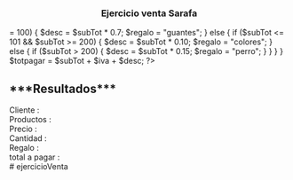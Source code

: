 
<center><h3>Ejercicio venta Sarafa</h3></center>
<?php
$cliente = "Pepito";
$productos = "Atun lomitos";
$canti = 13.20;
$precio = 60.52;
$subTot = $canti * $precio;
$iva = $subTot * 0.12;
$desc = 0;
$regalo = "0";
if ($subTot <= 50) {
    $desc = $subTot * 0.5;
    $regalo = "mochila";
} else {
    if ($subTot <= 51 && $subTot >= 100) {
        $desc = $subTot * 0.7;
        $regalo = "guantes";
    } else {
        if ($subTot <= 101 && $subTot >= 200) {
            $desc = $subTot * 0.10;
            $regalo = "colores";
        } else {
            if ($subTot > 200) {
                $desc = $subTot * 0.15;
                $regalo = "perro";
            }
        }
    }
}
$totpagar = $subTot + $iva + $desc;
?>
<h2><label>***Resultados***</label><br></h2>
<label> Cliente :</label> <?php echo number_format($precio,2); ?><br>
<label> Productos :</label> <?php echo $productos; ?><br>
<label> Precio :</label> <?php echo $precio; ?><br>
<label> Cantidad :</label> <?php echo $canti; ?><br>
<label> Regalo :</label> <?php echo $regalo; ?><br>
<label> total a pagar :</label> <?php echo $subTot; ?><br># ejercicioVenta
